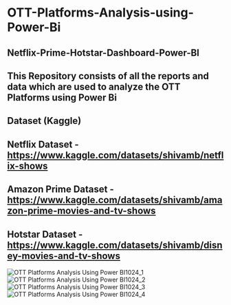 # OTT-Platforms-Analysis-using-Power-Bi
## Netflix-Prime-Hotstar-Dashboard-Power-BI


## This Repository consists of all the reports and data which are used to analyze the OTT Platforms using Power Bi

## Dataset (Kaggle)

## Netflix Dataset - https://www.kaggle.com/datasets/shivamb/netflix-shows

## Amazon Prime Dataset - https://www.kaggle.com/datasets/shivamb/amazon-prime-movies-and-tv-shows

## Hotstar Dataset - https://www.kaggle.com/datasets/shivamb/disney-movies-and-tv-shows

![OTT Platforms Analysis Using Power BI1024_1](https://user-images.githubusercontent.com/78950485/206841425-b8e818e8-cc81-48e3-8fa2-e161f8f31e9d.jpg)
![OTT Platforms Analysis Using Power BI1024_2](https://user-images.githubusercontent.com/78950485/206841435-29f8a72d-61cc-4213-ae31-df3b5c771953.jpg)
![OTT Platforms Analysis Using Power BI1024_3](https://user-images.githubusercontent.com/78950485/206841439-580fbdb5-8f9b-4d2f-a067-12cb640cef4f.jpg)
![OTT Platforms Analysis Using Power BI1024_4](https://user-images.githubusercontent.com/78950485/206841444-8f233534-1470-439d-806a-905d623555b7.jpg)

